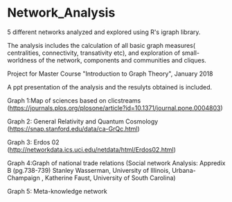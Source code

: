 # Network_Analysis
5 different networks analyzed and explored using R's igraph library.

The analysis includes the calculation of all basic graph measures( centralities, connectivity, transativity etc), and exploration of small-worldness of the network, components and communities and cliques.

Project for Master Course "Introduction to Graph Theory", January 2018

A ppt presentation of the analysis and the resulyts obtained is included.

Graph 1:Map of sciences based on clicstreams (https://journals.plos.org/plosone/article?id=10.1371/journal.pone.0004803)

Graph 2: General Relativity and Quantum Cosmology (https://snap.stanford.edu/data/ca-GrQc.html)

Graph 3: Erdos 02 (http://networkdata.ics.uci.edu/netdata/html/Erdos02.html)

Graph 4:Graph of national trade relations (Social network Analysis: Appredix B (pg.738-739) Stanley Wasserman, University of Illinois, Urbana-Champaign , Katherine Faust, University of South Carolina)

Graph 5: Meta-knowledge network
